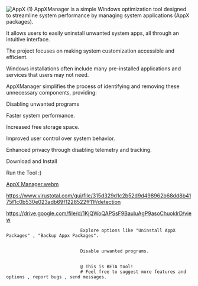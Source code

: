 ![AppX (1)](https://github.com/user-attachments/assets/8929f8ec-f65a-4aee-bb2f-e8ea1893449b)
                            AppXManager is a simple Windows optimization tool designed to streamline system performance by managing system applications (AppX packages).
                                
It allows users to easily uninstall unwanted system apps, all through an intuitive interface.
                                
  The project focuses on making system customization accessible and efficient.
                                
                                
                                
Windows installations often include many pre-installed applications and services that users may not need.
                                
AppXManager simplifies the process of identifying and removing these unnecessary components, providing:
                                
  Disabling unwanted programs
                                
  Faster system performance.
                                
  Increased free storage space.
                                
Improved user control over system behavior.
                                
Enhanced privacy through disabling telemetry and tracking.
                                
                                
  Download and Install
                              
                                
Run the Tool :)
                                
                                
  [AppX Manager.webm](https://github.com/user-attachments/assets/5c41218c-2dbe-40f1-968b-26bbf06ddf7c)
                                
                                
  https://www.virustotal.com/gui/file/315d329d1c2b52d9d498962b68dd8b4175f1c0b530e023adb69f1228522ff11f/detection
                                
  https://drive.google.com/file/d/1KjQWoQAPSsF9BauluAgP9asoChuoklrD/view
                                
                                
                                
                                
                                Explore options like "Uninstall AppX Packages" , "Backup Appx Packages".
                                
                                
                                Disable unwanted programs.
                                
                                
                                @ This is BETA tool! 
                                # Feel free to suggest more features and options , report bugs , send messages.
